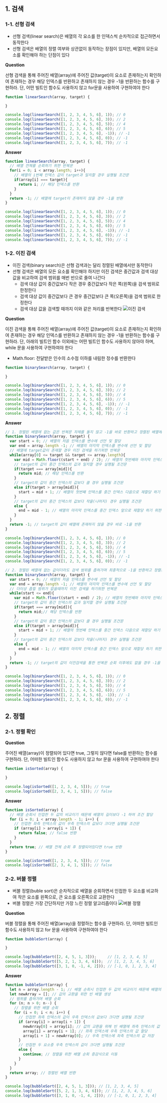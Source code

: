 ## 1. 검색

### 1-1. 선형 검색
- 선형 검색(linear search)은 배열의 각 요소를 한 인덱스씩 순차적으로 접근하면서 동작한다
- 선형 검색은 배열의 정렬 여부와 상관없이 동작하는 장점이 있지만, 배열의 모든요소를 확인해야 하는 단점이 있다

**Question**

선형 검색을 통해 주어진 배열(array)에 주어진 값(target)이 요소로 존재하는지 확인하여 존재하는 경우 해당 인덱스를 반환하고 존재하지 않는 경우 -1을 반환하는 함수를 구현하라. 단, 어떤 빌트인 함수도 사용하지 않고 for문을 사용하여 구현하여야 한다
```js
function linearSearch(array, target) {

}

console.log(linearSearch([1, 2, 3, 4, 5, 6], 1)); // 0
console.log(linearSearch([1, 2, 3, 4, 5, 6], 3)); // 2
console.log(linearSearch([1, 2, 3, 4, 5, 6], 5)); // 4
console.log(linearSearch([1, 2, 3, 4, 5, 6], 6)); // 5
console.log(linearSearch([1, 2, 3, 4, 5, 6], -1)); // -1
console.log(linearSearch([1, 2, 3, 4, 5, 6], 0)); // -1
console.log(linearSearch([1, 2, 3, 4, 5, 6], 7)); // -1
```

**Answer**
```js
function linearSearch(array, target) {
  // 배열 전체를 순회하기 위한 반복문
  for(i = 0; i < array.length; i++){
    // 배열의 i번째 인덱스 값이 target과 일치할 경우 실행될 조건문
    if(array[i] === target){
      return i; // 해당 인덱스를 반환
    }
  }
  return -1; // 배열에 target이 존재하지 않을 경우 -1을 반환
}

console.log(linearSearch([1, 2, 3, 4, 5, 6], 1)); // 0
console.log(linearSearch([1, 2, 3, 4, 5, 6], 3)); // 2
console.log(linearSearch([1, 2, 3, 4, 5, 6], 5)); // 4
console.log(linearSearch([1, 2, 3, 4, 5, 6], 6)); // 5
console.log(linearSearch([1, 2, 3, 4, 5, 6], -1)); // -1
console.log(linearSearch([1, 2, 3, 4, 5, 6], 0)); // -1
console.log(linearSearch([1, 2, 3, 4, 5, 6], 7)); // -1
```

### 1-2. 이진 검색
- 이진 검색(binary search)은 선형 검색과는 달리 정렬된 배열에서만 동작한다
- 선형 검색은 배열의 모든 요소를 확인해야 하지만 이진 검색은 중간값과 검색 대상 값을 비교하여 검색 범위를 매번 반으로 줄여 나간다
  - 검색 대상 값이 중간값보다 작은 경우 중간값보다 작은 쪽(왼쪽)을 검색 범위로 한정한다
  - 검색 대상 값이 중간값보다 큰 경우 중간값보다 큰 쪽(오른쪽)을 검색 범위로 한정한다
  - 검색 대상 값을 검색할 때까지 이와 같은 처리를 반복한다
![이진 검색](https://user-images.githubusercontent.com/67866773/93327630-8fff4000-f855-11ea-8790-f765fd0d1dad.png)


**Question**

이진 검색을 통해 주어진 배열(array)에 주어진 값(target)이 요소로 존재하는지 확인하여 존재하는 경우 해당 인덱스를 반환하고 존재하지 않는 경우 -1을 반환하는 함수를 구현하라. 단, 아래의 빌트인 함수 이외에는 어떤 빌트인 함수도 사용하지 않아야 하며, while 문을 사용하여 구현하여야 한다
- Math.floor: 전달받은 인수의 소수점 이하를 내림한 정수를 반환한다
```js
function binarySearch(array, target) {

}

console.log(binarySearch([1, 2, 3, 4, 5, 6], 1)); // 0
console.log(binarySearch([1, 2, 3, 4, 5, 6], 3)); // 2
console.log(binarySearch([1, 2, 3, 4, 5, 6], 5)); // 4
console.log(binarySearch([1, 2, 3, 4, 5, 6], 6)); // 5
console.log(binarySearch([1, 2, 3, 4, 5, 6], -1)); // -1
console.log(binarySearch([1, 2, 3, 4, 5, 6], 0)); // -1
console.log(binarySearch([1, 2, 3, 4, 5, 6], 7)); // -1
```

**Answer**
```js
// 1. 정렬된 배열에 없는 값은 반복문 자체를 돌지 않고 -1을 바로 반환하고 정렬된 배열에 있는 값이라면 해당값의 인덱스를 반환
function binarySearch(array, target) {
  var start = 0; // 배열의 처음 인덱스를 변수에 선언 및 할당
  var end = array.length -1; // 배열의 마지막 인덱스를 변수에 선언 및 할당
  // 배열에 target값이 존재할 경우 이진 검색을 하기위한 반복문
  while(array[0] <= target && target <= array.length){
    var mid = Math.floor((start + end) / 2); // 배열의 첫번째와 마지막 인덱스를 나눠 중간값의 인덱스를 계산
    // target의 값이 중간 인덱스의 값과 일치할 경우 실행될 조건문
    if(target === array[mid]){
      return mid; // 해당 인덱스를 반환
    }
    // target의 값이 중간 인덱스의 값보다 클 경우 실행될 조건문
    else if(target > array[mid]){
      start = mid + 1; // 배열의 첫번째 인덱스를 중간 인덱스 다음으로 재할당 하기 위한 연산
    }
    // target의 값이 중간 인덱스의 값보다 작을(나머지) 경우 실행될 조건문
    else {
      end = mid - 1; // 배열의 마지막 인덱스를 중간 인덱스 앞으로 재할당 하기 위한 연산
    }
  }
  return -1; // target의 값이 배열에 존재하지 않을 경우 바로 -1을 반환
}

console.log(binarySearch([1, 2, 3, 4, 5, 6], 1)); // 0
console.log(binarySearch([1, 2, 3, 4, 5, 6], 3)); // 2
console.log(binarySearch([1, 2, 3, 4, 5, 6], 5)); // 4
console.log(binarySearch([1, 2, 3, 4, 5, 6], 6)); // 5
console.log(binarySearch([1, 2, 3, 4, 5, 6], -1)); // -1
console.log(binarySearch([1, 2, 3, 4, 5, 6], 0)); // -1

// 2. 정렬된 배열에 없는 값이더라도 검색 범위를 좁혀가며 최종적으로 -1을 반환하고 정렬된 배열에 있는 값이라면 해당값의 인덱스를 반환
function binarySearch(array, target) {
  var start = 0; // 배열의 처음 인덱스를 변수에 선언 및 할당
  var end = array.length -1; // 배열의 마지막 인덱스를 변수에 선언 및 할당
  // 더이상 좁힐 범위가 없을때까지 이진 검색을 하기위한 반복문
  while(start <= end){
    var mid = Math.floor((start + end) / 2); // 배열의 첫번째와 마지막 인덱스를 나눠 중간값의 인덱스를 계산
    // target의 값이 중간 인덱스의 값과 일치할 경우 실행될 조건문
    if(target === array[mid]){
      return mid;// 해당 인덱스를 반환
    }
    // target의 값이 중간 인덱스의 값보다 클 경우 실행될 조건문
    else if(target > array[mid]){
      start = mid + 1; // 배열의 첫번째 인덱스를 중간 인덱스 다음으로 재할당 하기 위한 연산
    }
    // target의 값이 중간 인덱스의 값보다 작을(나머지) 경우 실행될 조건문
    else {
      end = mid - 1; // 배열의 마지막 인덱스를 중간 인덱스 앞으로 재할당 하기 위한 연산
    }
  }
  return -1; // target의 값이 이진검색을 통한 반복문 순회 이후에도 없을 경우 -1을 반환
}

console.log(binarySearch([1, 2, 3, 4, 5, 6], 1)); // 0
console.log(binarySearch([1, 2, 3, 4, 5, 6], 3)); // 2
console.log(binarySearch([1, 2, 3, 4, 5, 6], 5)); // 4
console.log(binarySearch([1, 2, 3, 4, 5, 6], 6)); // 5
console.log(binarySearch([1, 2, 3, 4, 5, 6], -1)); // -1
console.log(binarySearch([1, 2, 3, 4, 5, 6], 0)); // -1
```

## 2. 정렬

### 2-1. 정렬 확인

**Question**

주어진 배열(array)이 정렬되어 있다면 true, 그렇지 않다면 false를 반환하는 함수를 구현하라. 단, 어떠한 빌트인 함수도 사용하지 않고 for 문을 사용하여 구현하여야 한다
```js
function isSorted(array) {

}

console.log(isSorted([1, 2, 3, 4, 5])); // true
console.log(isSorted([2, 3, 4, 1, 5])); // false
```

**Answer**
```js
function isSorted(array) {
  // 배열 순회시 인접한 두 값의 비교이기 때문에 배열의 길이보다 -1 하여 조건 할당
  for (i = 0; i < array.length - 1; i++) {
    // 인접한 좌측 인덱스의 값이 우측 인덱스의 값보다 크다면 실행될 조건문
    if (array[i] > array[i + 1]) {
      return false; // false 반환
    }
  }
  return true; // 배열 전체 순회 후 정렬되어있다면 true 반환
}

console.log(isSorted([1, 2, 3, 4, 5])); // true
console.log(isSorted([2, 3, 4, 1, 5])); // false
```

### 2-2. 버블 정렬
- 버블 정렬(buble sort)은 순차적으로 배열을 순회하면서 인접한 두 요소를 비교하여 작은 요소를 왼쪽으로, 큰 요소를 오른쪽으로 교환한다
- 버블 정렬은 가장 간단하지만 가장 느린 정렬 알고리즘이다
![버블 정렬](https://user-images.githubusercontent.com/67866773/94257757-c714d600-ff66-11ea-8b5c-f97a59ea3796.png)

**Question**

버블 정렬을 통해 주어진 배열(array)을 정렬하는 함수를 구현하라. 단, 어떠한 빌트인 함수도 사용하지 않고 for 문을 사용하여 구현하여야 한다
```js
function bubbleSort(array) {

}

console.log(bubbleSort([2, 4, 5, 1, 3]));     // [1, 2, 3, 4, 5]
console.log(bubbleSort([5, 2, 1, 3, 4, 6]));  // [1, 2, 3, 4, 5, 6]
console.log(bubbleSort([3, 1, 0, -1, 4, 2])); // [-1, 0, 1, 2, 3, 4]
```

**Answer**
```js
function bubbleSort(array) {
  let n = array.length - 1; // 배열 순회시 인접한 두 값의 비교이기 때문에 배열의 길이보다 -1 하여 할당
  let newArray = []; // 값의 교환을 위한 빈 배열 생성
  // 범위를 좁혀가며 배열 순회
  for (n; n > 0; n--) {
    // 정렬을 위한 배열 순회
    for (i = 0; i < n; i++) {
      // 인접한 좌측 인덱스의 값이 우측 인덱스의 값보다 크다면 실행될 조건문
      if (array[i] > array[i + 1]) {
        newArray[0] = array[i]; // 값의 교환을 위해 빈 배열에 좌측 인덱스의 값 저장
        array[i] = array[i + 1]; // 좌측 인덱스에 우측 인덱스의 값 할당
        array[i + 1] = newArray[0]; // 우측 인덱스에 좌측 인덱스의 값 저장
      } 
      // 인접한 두 요소중 우측 인덱스의 값이 크다면 실행될 조건문 
      else {
        continue; // 정렬을 위한 배열 순회 증감식으로 이동
      }
    }
  }
  return array; // 정렬된 배열 반환
}

console.log(bubbleSort([2, 4, 5, 1, 3])); // [1, 2, 3, 4, 5]
console.log(bubbleSort([5, 2, 1, 3, 4, 6])); // [1, 2, 3, 4, 5, 6]
console.log(bubbleSort([3, 1, 0, -1, 4, 2])); // [-1, 0, 1, 2, 3, 4]
```